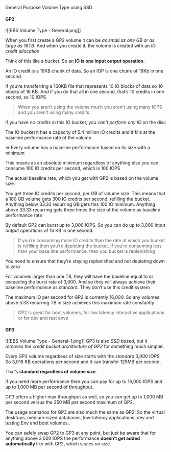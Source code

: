 General Purpose Volume Type using SSD
#### GP2
![[EBS Volume Type - General.png]]

When you first create a GP2 volume it can be *as small as one GB or as large as 16TB*. And when you create it, the volume is created with an *IO credit allocation*.

Think of this like a bucket. So an **IO is one input output operation**.

An IO credit is a 16KB chunk of data. So an IOP is one chunk of 16Kb in one second.

If you’re transferring a 160KB file that represents 10 IO blocks of data so 10 blocks of 16 KB. And if you do that all in one second, that’s 10 credits in one second, so 10 IOPS

> When you aren’t using the volume much you aren’t using many IOPS and you aren’t using many credits

If you have *no credits* in this IO bucket, you *can’t perform any IO* on the disc

The IO bucket it has a capacity of 5.4 million IO credits and it fills at the baseline performance rate of the volume

⇒ Every volume has a baseline performance based on its size with a minimum

This means as an absolute minimum regardless of anything else you can consume 100 IO credits per second, which is 100 IOPS

The actual baseline rate, which you get with GP2 is based on the volume size.

You get three IO credits per second, per GB of volume size. This means that a 100 GB volume gets 300 IO credits per second, refilling the bucket. Anything below 33.33 recurring GB gets this 100 IO minimum. Anything above 33.33 recurring gets three times the size of the volume as baseline performance rate

By default GP2 can burst up to 3,000 IOPS. So you can do up to 3,000 input output operations of 16 KB in one second.

> If you’re consuming more IO credits than the rate at which you bucket is refilling then you’re depleting the bucket. If you’re consuming less than your base line performance, then you bucket is replenishing

You need to ensure that they’re staying replenished and not depleting down to zero

For volumes larger than one TB, they will have the baseline equal to or exceeding the burst rate of 3,000. And so they will always achieve their baseline performance as standard. They don’t use this credit system

The maximum IO per second for GP2 is currently 16,000. So any volumes above 5.33 recurring TB in size achieves this maximum rate constantly

> GP2 is great for boot volumes, for low latency interactive applications or for dev and test envs

#### GP3
![[EBS Volume Type - General-1.png]]
GP3 is also *SSD based*, but it *removes the credit bucket architecture of GP2* for something much simpler.

Every GP3 volume regardless of size starts with the *standard 3,000 IOPS*. So 3,016 KB operations per second and it can transfer 125MB per second.

That’s **standard regardless of volume size**.

If you need more performance then you can pay for up to 16,000 IOPS and up to 1,000 MB per second of throughput.

GP3 offers a higher max throughput as well, so you can get up to 1,000 MB per second versus the 250 MB per second maximum of GP2.

The usage scenarios for GP3 are also much the same as GP2: So the virtual desktops, medium-sized databases, low-latency applications, dev and testing Env and boot volumes..

You can safely swap GP2 to GP3 at any point, but just be aware that for anything above 3,000 IOPS the performance **doesn’t get added automatically** like with GP2, which scales on size.